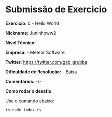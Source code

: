 # Submissão de Exercicio

**Exercicio:** 0 - Hello World

**Nickname:** Juninhoww2

**Nível Técnico:** - 

**Empresa:** - Meteor Software

**Twitter**: https://twitter.com/gab_grubba

**Dificuldade de Resolução:** - Baixa

**Comentários:** -/-

**Como rodar o desafio**:

Use o comando abaixo:
```bash
ts-node index.ts
```
